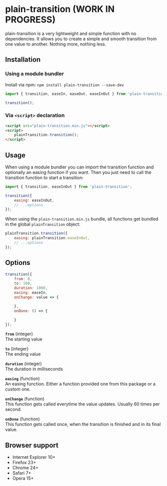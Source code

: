 # plain-transition (WORK IN PROGRESS)

plain-transition is a very lightweight and simple function with no dependencies. It allows you to create a simple and smooth transition from one value to another. Nothing more, nothing less.

## Installation

### Using a module bundler

Install via npm: `npm install plain-transition --save-dev`

```javascript
import { transition, easeIn, easeOut, easeInOut } from 'plain-transition';

transition();
```

### Via `<script>` declaration

```html
<script src="plain-transition.min.js"></script>
<script>
    plainTransition.transition();
</script>
```

## Usage

When using a module bundler you can import the transition function and optionally an easing function if you want. Then you just need to call the transition function to start a transition:

```javascript
import { transition, easeInOut } from 'plain-transition';

transition({
    easing: easeInOut,
    // ...options
});
```

When using the `plain-transition.min.js` bundle, all functions get bundled in the global `plainTransition` object:

```javascript
plainTransition.transition({
    easing: plainTransition.easeInOut,
    // ...options
});
```

## Options

```javascript
transition({
    from: 0,
    to: 100,
    duration: 1000,
    easing: easeIn,
    onChange: value => {

    },
    onDone: () => {

    }
});
```

**`from`** (integer)  
The starting value

**`to`** (integer)  
The ending value

**`duration`** (integer)  
The duration in milliseconds

**`easing`** (function)  
An easing function. Either a function provided one from this package or a custom one.

**`onChange`** (function)  
This function gets called everytime the value updates. Usually 60 times per second.

**`onDone`** (function)  
This function gets called once, when the transition is finished and in its final value.

## Browser support

* Internet Explorer 10+
* Firefox 23+
* Chrome 24+
* Safari 7+
* Opera 15+
